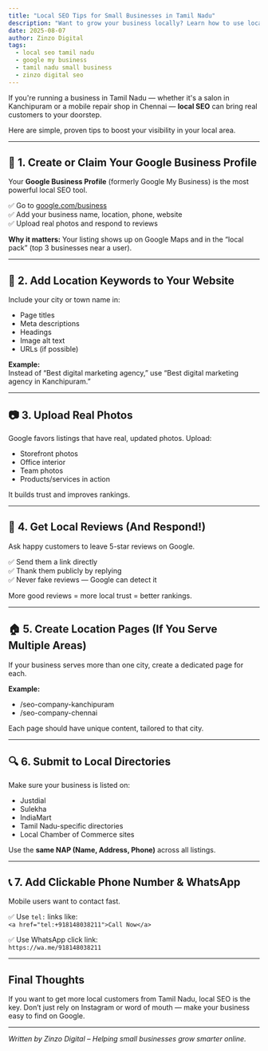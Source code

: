 ```yaml
---
title: "Local SEO Tips for Small Businesses in Tamil Nadu"
description: "Want to grow your business locally? Learn how to use local SEO to rank in Google and attract more customers from your area in Tamil Nadu."
date: 2025-08-07
author: Zinzo Digital
tags:
  - local seo tamil nadu
  - google my business
  - tamil nadu small business
  - zinzo digital seo
---
```


If you're running a business in Tamil Nadu — whether it's a salon in Kanchipuram or a mobile repair shop in Chennai — **local SEO** can bring real customers to your doorstep.

Here are simple, proven tips to boost your visibility in your local area.

---

## 📍 1. Create or Claim Your Google Business Profile

Your **Google Business Profile** (formerly Google My Business) is the most powerful local SEO tool.

✅ Go to [google.com/business](https://www.google.com/business)  
✅ Add your business name, location, phone, website  
✅ Upload real photos and respond to reviews

**Why it matters:** Your listing shows up on Google Maps and in the “local pack” (top 3 businesses near a user).

---

## 🧩 2. Add Location Keywords to Your Website

Include your city or town name in:

- Page titles  
- Meta descriptions  
- Headings  
- Image alt text  
- URLs (if possible)

**Example:**  
Instead of “Best digital marketing agency,” use “Best digital marketing agency in Kanchipuram.”

---

## 📷 3. Upload Real Photos

Google favors listings that have real, updated photos. Upload:

- Storefront photos  
- Office interior  
- Team photos  
- Products/services in action

It builds trust and improves rankings.

---

## 💬 4. Get Local Reviews (And Respond!)

Ask happy customers to leave 5-star reviews on Google.

✅ Send them a link directly  
✅ Thank them publicly by replying  
✅ Never fake reviews — Google can detect it

More good reviews = more local trust = better rankings.

---

## 🏠 5. Create Location Pages (If You Serve Multiple Areas)

If your business serves more than one city, create a dedicated page for each.

**Example:**  
- /seo-company-kanchipuram  
- /seo-company-chennai

Each page should have unique content, tailored to that city.

---

## 🔍 6. Submit to Local Directories

Make sure your business is listed on:

- Justdial  
- Sulekha  
- IndiaMart  
- Tamil Nadu-specific directories  
- Local Chamber of Commerce sites

Use the **same NAP (Name, Address, Phone)** across all listings.

---

## 📞 7. Add Clickable Phone Number & WhatsApp

Mobile users want to contact fast.

✅ Use `tel:` links like:  
`<a href="tel:+918148038211">Call Now</a>`

✅ Use WhatsApp click link:  
`https://wa.me/918148038211`

---

## Final Thoughts

If you want to get more local customers from Tamil Nadu, local SEO is the key. Don’t just rely on Instagram or word of mouth — make your business easy to find on Google.

---

*Written by Zinzo Digital – Helping small businesses grow smarter online.*
